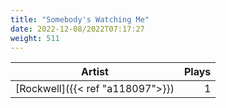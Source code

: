 ```yaml
---
title: "Somebody's Watching Me"
date: 2022-12-08/2022T07:17:27
weight: 511
---
```




 Artist | Plays 
----- | -----:
[Rockwell]({{< ref "a118097">}}) | 1
